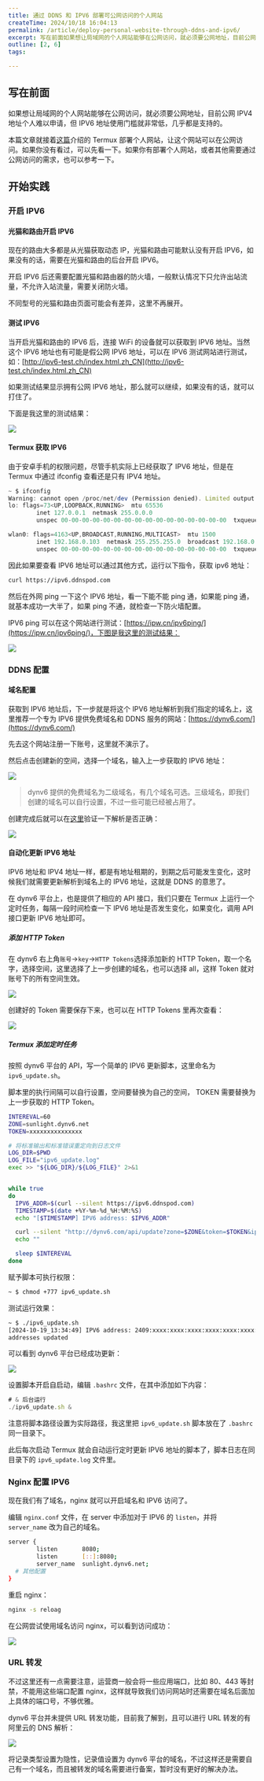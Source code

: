 ```yaml
---
title: 通过 DDNS 和 IPV6 部署可公网访问的个人网站
createTime: 2024/10/18 16:04:13
permalink: /article/deploy-personal-website-through-ddns-and-ipv6/
excerpt: 写在前面如果想让局域网的个人网站能够在公网访问，就必须要公网地址，目前公网 IPV4 地址个人难以申请，但 IPV6 地址使用门槛就非常低，几乎都是支持的。本篇文章就接着这篇介绍的 Termux 部署个人网站，让这个网站可以在公网访问。如果你没有看过，可以先看一下。如果你有部署个人网站，或者其...
outline: [2, 6]
tags:

---
```

## 写在前面
如果想让局域网的个人网站能够在公网访问，就必须要公网地址，目前公网 IPV4 地址个人难以申请，但 IPV6 地址使用门槛就非常低，几乎都是支持的。

本篇文章就接着[这篇](https://blog.ifback.com/article/android-phone-deploy-personal-website-by-termux/)介绍的 Termux 部署个人网站，让这个网站可以在公网访问。如果你没有看过，可以先看一下。如果你有部署个人网站，或者其他需要通过公网访问的需求，也可以参考一下。

## 开始实践
### 开启 IPV6
#### 光猫和路由开启 IPV6
现在的路由大多都是从光猫获取动态 IP，光猫和路由可能默认没有开启 IPV6，如果没有的话，需要在光猫和路由的后台开启 IPV6。

开启 IPV6 后还需要配置光猫和路由器的防火墙，一般默认情况下只允许出站流量，不允许入站流量，需要关闭防火墙。

不同型号的光猫和路由页面可能会有差异，这里不再展开。

#### 测试 IPV6
当开启光猫和路由的 IPV6 后，连接 WiFi 的设备就可以获取到 IPV6 地址。当然这个 IPV6 地址也有可能是假公网 IPV6 地址，可以在 IPV6 测试网站进行测试，如：[http://ipv6-test.ch/index.html.zh_CN](http://ipv6-test.ch/index.html.zh_CN)

如果测试结果显示拥有公网 IPV6 地址，那么就可以继续，如果没有的话，就可以打住了。

下面是我这里的测试结果：

![](../.vuepress/public/images/1729269036825-964666db-f75b-40ac-8793-c3da937cb5ed.png)

#### Termux 获取 IPV6
由于安卓手机的权限问题，尽管手机实际上已经获取了 IPV6 地址，但是在 Termux 中通过 ifconfig 查看还是只有 IPV4 地址。

```javascript
~ $ ifconfig
Warning: cannot open /proc/net/dev (Permission denied). Limited output.
lo: flags=73<UP,LOOPBACK,RUNNING>  mtu 65536
        inet 127.0.0.1  netmask 255.0.0.0
        unspec 00-00-00-00-00-00-00-00-00-00-00-00-00-00-00-00  txqueuelen 1000  (UNSPEC)

wlan0: flags=4163<UP,BROADCAST,RUNNING,MULTICAST>  mtu 1500
        inet 192.168.0.103  netmask 255.255.255.0  broadcast 192.168.0.255
        unspec 00-00-00-00-00-00-00-00-00-00-00-00-00-00-00-00  txqueuelen 3000  (UNSPEC)
```

因此如果要查看 IPV6 地址可以通过其他方式，<font style="color:rgb(25, 27, 31);">运行以下指令，获取 ipv6 地址：</font>

```bash
curl https://ipv6.ddnspod.com
```

然后在外网 ping 一下这个 IPV6 地址，看一下能不能 ping 通，如果能 ping 通，就基本成功一大半了，如果 ping 不通，就检查一下防火墙配置。

IPV6 ping 可以在这个网站进行测试：[https://ipw.cn/ipv6ping/](https://ipw.cn/ipv6ping/)，下图是我这里的测试结果：

![](../.vuepress/public/images/1729309289276-6078d0dd-0ac1-4d1a-ba50-0756f0727bf0.png)

### DDNS 配置
#### 域名配置
获取到 IPV6 地址后，下一步就是将这个 IPV6 地址解析到我们指定的域名上，这里推荐一个专为 IPV6 提供免费域名和 DDNS 服务的网站：[https://dynv6.com/](https://dynv6.com/)

先去这个网站注册一下账号，这里就不演示了。

然后点击创建新的空间，选择一个域名，输入上一步获取的 IPV6 地址：

![](../.vuepress/public/images/1729312378028-18cdb021-65d0-4786-bca3-c65c488fa308.png)

> dynv6 提供的免费域名为二级域名，有几个域名可选。三级域名，即我们创建的域名可以自行设置，不过一些可能已经被占用了。
>

创建完成后就可以在[这里](https://ipw.cn/dns/)验证一下解析是否正确：

![](../.vuepress/public/images/1729312910908-364bab6b-9561-48f1-a956-a932ad6dd0e1.png)

#### 自动化更新 IPV6 地址
IPV6 地址和 IPV4 地址一样，都是有地址租期的，到期之后可能发生变化，这时候我们就需要更新解析到域名上的 IPV6 地址，这就是 DDNS 的意思了。

在 dynv6 平台上，也是提供了相应的 API 接口，我们只要在 Termux 上运行一个定时任务，每隔一段时间检查一下 IPV6 地址是否发生变化，如果变化，调用 API 接口更新 IPV6 地址即可。

##### 添加 HTTP Token
在 dynv6 右上角`账号`->`key`->`HTTP Tokens`选择添加新的 HTTP Token，取一个名字，选择空间，这里选择了上一步创建的域名，也可以选择 all，这样 Token 就对账号下的所有空间生效。

![](../.vuepress/public/images/1729313206384-cddbb27b-51dd-4894-a895-afee54ae4951.png)

创建好的 Token 需要保存下来，也可以在 HTTP Tokens 里再次查看：

![](../.vuepress/public/images/1729313250549-bfc7bad9-d24a-4a00-a8ac-467d08891e07.png)

##### Termux 添加定时任务
按照 dynv6 平台的 API，写一个简单的 IPV6 更新脚本，这里命名为 `ipv6_update.sh`。 

脚本里的执行间隔可以自行设置，空间要替换为自己的空间， TOKEN 需要替换为上一步获取的 HTTP Token。

```bash
INTEREVAL=60
ZONE=sunlight.dynv6.net
TOKEN=xxxxxxxxxxxxxxx

# 将标准输出和标准错误重定向到日志文件
LOG_DIR=$PWD
LOG_FILE="ipv6_update.log"
exec >> "${LOG_DIR}/${LOG_FILE}" 2>&1


while true
do
  IPV6_ADDR=$(curl --silent https://ipv6.ddnspod.com)
  TIMESTAMP=$(date +%Y-%m-%d_%H:%M:%S)
  echo "[$TIMESTAMP] IPV6 address: $IPV6_ADDR"

  curl --silent "http://dynv6.com/api/update?zone=$ZONE&token=$TOKEN&ipv6=$IPV6_ADDR"
  echo ""

  sleep $INTEREVAL
done
```

赋予脚本可执行权限：

```bash
~ $ chmod +777 ipv6_update.sh
```

测试运行效果：

```bash
~ $ ./ipv6_update.sh
[2024-10-19_13:34:49] IPV6 address: 2409:xxxx:xxxx:xxxx:xxxx:xxxx:xxxx:xxxx
addresses updated
```

可以看到 dynv6 平台已经成功更新：

![](../.vuepress/public/images/1729315832388-5f29c0ff-ec19-40c7-b914-c824e0fae9c1.png)

设置脚本开启自启动，编辑 `.bashrc` 文件，在其中添加如下内容：

```javascript
# & 后台运行
./ipv6_update.sh &
```

注意将脚本路径设置为实际路径，我这里把 `ipv6_update.sh` 脚本放在了 `.bashrc` 同一目录下。

此后每次启动 Termux 就会自动运行定时更新 IPV6 地址的脚本了，脚本日志在同目录下的 `ipv6_update.log` 文件里。

### Nginx 配置 IPV6
现在我们有了域名，nginx 就可以开启域名和 IPV6 访问了。

编辑 `nginx.conf` 文件，在 server 中添加对于 IPV6 的 `listen`，并将 `server_name` 改为自己的域名。

```bash
server {
        listen       8080;
        listen       [::]:8080;
        server_name  sunlight.dynv6.net;
  # 其他配置
}
```

重启 nginx：

```bash
nginx -s reloag
```

在公网尝试使用域名访问 nginx，可以看到访问成功：

![](../.vuepress/public/images/1729316846258-0ab72f80-f6ac-4d9f-8a17-2ea3c743cd85.png)

### URL 转发
不过这里还有一点需要注意，运营商一般会将一些应用端口，比如 80、443 等封禁，不能用这些端口配置 nginx，这样就导致我们访问网站时还需要在域名后面加上具体的端口号，不够优雅。

dynv6 平台并未提供 URL 转发功能，目前我了解到，且可以进行 URL 转发的有阿里云的 DNS 解析：

![](../.vuepress/public/images/1729317800147-7c0b8dda-3263-4139-a0aa-9569c4202196.png)

将记录类型设置为隐性，记录值设置为 dynv6 平台的域名，不过这样还是需要自己有一个域名，而且被转发的域名需要进行备案，暂时没有更好的解决办法。







